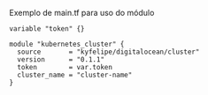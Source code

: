 Exemplo de main.tf para uso do módulo

```hcl
variable "token" {}

module "kubernetes_cluster" {
  source       = "kyfelipe/digitalocean/cluster"
  version      = "0.1.1"
  token        = var.token
  cluster_name = "cluster-name"
}
```
